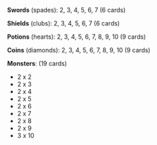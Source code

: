 **Swords** (spades): 2, 3, 4, 5, 6, 7 (6 cards)

**Shields** (clubs): 2, 3, 4, 5, 6, 7 (6 cards)

**Potions** (hearts): 2, 3, 4, 5, 6, 7, 8, 9, 10 (9 cards)

**Coins** (diamonds): 2, 3, 4, 5, 6, 7, 8, 9, 10 (9 cards)

**Monsters**: (19 cards)
* 2 x 2
* 2 x 3
* 2 x 4
* 2 x 5
* 2 x 6
* 2 x 7
* 2 x 8
* 2 x 9
* 3 x 10
